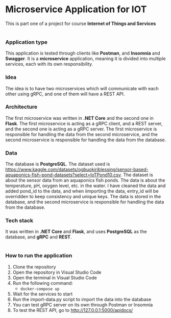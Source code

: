# Microservice Application for IOT 
This is part one of a project for course **Internet of Things and Services**
<br>
<br>

### Application type
This application is tested through clients like **Postman**, and **Insomnia** and **Swagger**. It is a **microservice** application, meaning it is divided into multiple services, each with its own responsibility.
<br>

### Idea
The idea is to have two microservices which will communicate with each other using gRPC, and one of them will have a REST API. 

### Architecture
The first microservice was written in **.NET Core** and the second one in **Flask**. The first microservice is acting as a gRPC client, and a REST server, and the second one is acting as a gRPC server. The first microservice is responsible for handling the data from the second microservice, and the second microservice is responsible for handling the data from the database.

### Data
The database is **PostgreSQL**. The dataset used is https://www.kaggle.com/datasets/ogbuokiriblessing/sensor-based-aquaponics-fish-pond-datasets?select=IoTPond10.csv. The dataset is about the sensor data from an aquaponics fish ponds. The data is about the temperature, pH, oxygen level, etc. in the water. I have cleaned the data and added pond_id to the data, and when iimporting the data, entry_id will be overridden to keep consistency and unique keys. The data is stored in the database, and the second microservice is responsible for handling the data from the database.

### Tech stack
It was written in **.NET Core** and **Flask**, and uses **PostgreSQL** as the database, and **gRPC** and **REST**.
<br>
<br>

### How to run the application
1. Clone the repository
2. Open the repository in Visual Studio Code
3. Open the terminal in Visual Studio Code
4. Run the following command:
    - `docker-compose up`
5. Wait for the services to start
6. Run the import-data.py script to import the data into the database
7. You can test gRPC server on its own through Postman or Insomnia
8. To test the REST API, go to http://127.0.0.1:5000/apidocs/